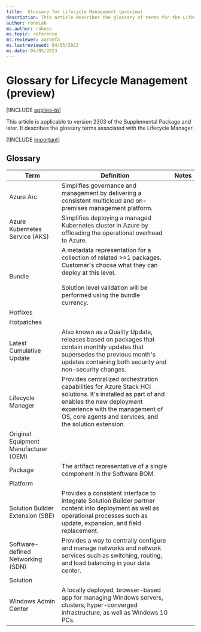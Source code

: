 ```yaml
---
title:  Glossary for Lifecycle Management (preview).
description: This article describes the glossary of terms for the Lifecycle Manager.
author: ronmiab
ms.author: robess
ms.topic: reference
ms.reviewer: aaronfa
ms.lastreviewed: 04/05/2023
ms.date: 04/05/2023
---
```


# Glossary for Lifecycle Management (preview)

[!INCLUDE [applies-to](../../includes/hci-applies-to-supplemental-package.md)]

This article is applicable to version 2303 of the Supplemental Package and later. It describes the glossary terms associated with the Lifecycle Manager.

[!INCLUDE [important](../../includes/hci-preview.md)]

## Glossary

| Term        | Definition            | Notes |
|-------------|-----------------------|-------|
| Azure Arc   | Simplifies governance and management by delivering a consistent multicloud and on-premises management platform.  |       |
| Azure Kubernetes Service (AKS) | Simplifies deploying a managed Kubernetes cluster in Azure by offloading the operational overhead to Azure.   |       |
| Bundle   | A metadata representation for a collection of related >=1 packages. Customer's choose what they can deploy at this level.  <br/><br/> Solution level validation will be performed using the bundle currency. |       |
| Hotfixes    |                            |       |
| Hotpatches  |                            |       |
| Latest Cumulative Update  | Also known as a Quality Update, releases based on packages that contain monthly updates that supersedes the previous month's updates containing both security and non-security changes.  |       |
| Lifecycle Manager   | Provides centralized orchestration capabilities for Azure Stack HCI solutions. It's installed as part of and enables the new deployment experience with the management of OS, core agents and services, and the solution extension. |       |
| Original Equipment Manufacturer (OEM) |            |       |
| Package    | The artifact representative of a single component in the Software BOM.  |       |
| Platform   |             |       |
| Solution Builder Extension (SBE) | Provides a consistent interface to integrate Solution Builder partner content into deployment as well as operational processes such as update, expansion, and field replacement.    |       |
| Software-defined Networking (SDN) | Provides a way to centrally configure and manage networks and network services such as switching, routing, and load balancing in your data center.      |       |
| Solution    |                     |       |
| Windows Admin Center   | A locally deployed, browser-based app for managing Windows servers, clusters, hyper-converged infrastructure, as well as Windows 10 PCs.  |        |
